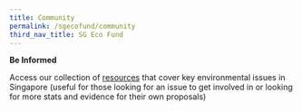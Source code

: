 ```yaml
---
title: Community
permalink: /sgecofund/community
third_nav_title: SG Eco Fund
---
```


**Be Informed**

Access our collection of [resources](/resources/) that cover key environmental issues in Singapore (useful for those looking for an issue to get involved in or looking for more stats and evidence for their own proposals)

<!-- View the SG Eco Fund [Press Release]() -->

<!-- 
**Be Inspired**

Stories of grantees to inspire potential applicants

People – stories of people behind the projects

Project – stories about the progress made by grantees

Potential grantee features as of now:

Engineering Good

Farmily

Rachel Lee

**Be Involved**

A platform where interested parties can indicate their interest and be matched with other potential applicants or existing grantees in our network

Want to become an Eco-Warrior and join the ranks of growing community of do-gooders? Join our mailing list by filling up this form to get updates on events and find opportunities to collaborate with other like-minded individuals: \&lt;FORM LINK\&gt; -->
